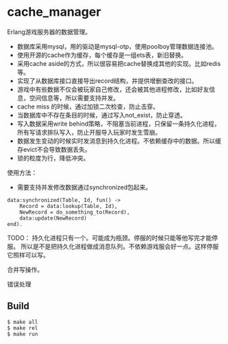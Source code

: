 cache_manager
=====

Erlang游戏服务器的数据管理。

- 数据库采用mysql，用的驱动是mysql-otp，使用poolboy管理数据连接池。
- 使用开源的cache作为缓存，每个缓存是一组ets表，新旧替换。
- 采用cache aside的方式，所以很容易把cache替换成其他的实现。比如redis等。
- 实现了从数据库接口直接导出record结构，并提供增删查改的接口。
- 游戏中有些数据不仅会被玩家自己修改，还会被其他进程修改，比如好友信息，空间信息等，所以需要支持并发。
- cache miss 的时候，通过加锁二次检查，防止击穿。
- 当数据库中不存在条目的时候，通过写入not_exist，防止穿透。
- 写入数据采用write behind策略，不阻塞当前进程，只保留一条持久化进程，所有写请求排队写入，防止开服导入玩家时发生雪崩。
- 数据发生变动的时候实时发消息到持久化进程。不依赖缓存中的数据。所以缓存evict不会导致数据丢失。
- 锁的粒度为行，降低冲突。

使用方法：
- 需要支持并发修改数据通过synchronized包起来。

```
data:synchronized(Table, Id, fun() ->
    Record = data:lookup(Table, Id),
    NewRecord = do_something_to(Record),
    data:update(NewRecord)
end).
```

TODO：
持久化进程只有一个。可能成为瓶颈。停服的时候只能等他写完才能停服。
所以是不是把持久化进程做成消息队列。不依赖游戏服会好一点。这样停服它照样可以写。


合并写操作。

错误处理


Build
-----
    $ make all
    $ make rel
    $ make run
